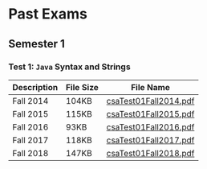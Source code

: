 # Past Exams

## Semester 1

### Test 1: `Java` Syntax and Strings

Description | File Size | File Name
----------- | --------- | ---------
Fall 2014 | 104KB | [csaTest01Fall2014.pdf](/csa/pdf/csaTest01Fall2014.pdf)
Fall 2015 | 115KB | [csaTest01Fall2015.pdf](/csa/pdf/csaTest01Fall2014.pdf)
Fall 2016 |  93KB | [csaTest01Fall2016.pdf](/csa/pdf/csaTest01Fall2015.pdf)
Fall 2017 | 118KB | [csaTest01Fall2017.pdf](/csa/pdf/csaTest01Fall2016.pdf)
Fall 2018 | 147KB | [csaTest01Fall2018.pdf](/csa/pdf/csaTest01Fall2018.pdf)

